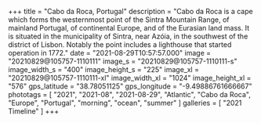 +++
title = "Cabo da Roca, Portugal"
description = "Cabo da Roca is a cape which forms the westernmost point of the Sintra Mountain Range, of mainland Portugal, of continental Europe, and of the Eurasian land mass. It is situated in the municipality of Sintra, near Azóia, in the southwest of the district of Lisbon. Notably the point includes a lighthouse that started operation in 1772."
date = "2021-08-29T10:57:57.000"
image = "20210829@105757-1110111"
image_s = "20210829@105757-1110111-s"
image_width_s = "400"
image_height_s = "225"
image_xl = "20210829@105757-1110111-xl"
image_width_xl = "1024"
image_height_xl = "576"
gps_latitude = "38.78051125"
gps_longitude = "-9.49886761666667"
phototags = [ "2021", "2021-08", "2021-08-29", "Atlantic", "Cabo da Roca", "Europe", "Portugal", "morning", "ocean", "summer" ]
galleries = [ "2021 Timeline" ]
+++
